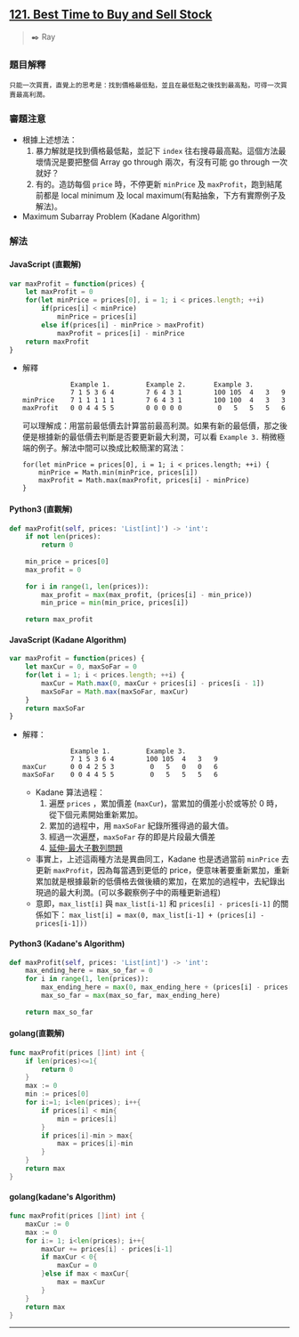 ## [121. Best Time to Buy and Sell Stock](https://leetcode.com/problems/best-time-to-buy-and-sell-stock/)
> :black_nib: Ray
### 題目解釋
    只能一次買賣，直覺上的思考是：找到價格最低點，並且在最低點之後找到最高點，可得一次買賣最高利潤。
### 審題注意
- 根據上述想法：
    1. 暴力解就是找到價格最低點，並記下 `index` 往右搜尋最高點。這個方法最壞情況是要把整個 Array go through 兩次，有沒有可能 go through 一次就好？
    2. 有的。造訪每個 `price` 時，不停更新 `minPrice` 及 `maxProfit`，跑到結尾前都是 local minimum 及 local maximum(有點抽象，下方有實際例子及解法)。
- Maximum Subarray Problem (Kadane Algorithm)
### 解法
#### JavaScript (直觀解)
```javascript
var maxProfit = function(prices) {
    let maxProfit = 0
    for(let minPrice = prices[0], i = 1; i < prices.length; ++i)
        if(prices[i] < minPrice)
            minPrice = prices[i]
        else if(prices[i] - minPrice > maxProfit)
            maxProfit = prices[i] - minPrice
    return maxProfit
}
```
- 解釋
    ```
                Example 1.         Example 2.       Example 3.
                7 1 5 3 6 4        7 6 4 3 1        100 105  4   3   9
    minPrice    7 1 1 1 1 1        7 6 4 3 1        100 100  4   3   3
    maxProfit   0 0 4 4 5 5        0 0 0 0 0         0   5   5   5   6
    ```
    可以理解成：用當前最低價去計算當前最高利潤。如果有新的最低價，那之後便是根據新的最低價去判斷是否要更新最大利潤，可以看 `Example 3.` 稍微極端的例子。解法中間可以換成比較簡潔的寫法：
    ```javascript=
    for(let minPrice = prices[0], i = 1; i < prices.length; ++i) {
        minPrice = Math.min(minPrice, prices[i])
        maxProfit = Math.max(maxProfit, prices[i] - minPrice)
    }
    ```

#### Python3 (直觀解)
```python
def maxProfit(self, prices: 'List[int]') -> 'int':
    if not len(prices):
        return 0
    
    min_price = prices[0]
    max_profit = 0
    
    for i in range(1, len(prices)):
        max_profit = max(max_profit, (prices[i] - min_price))
        min_price = min(min_price, prices[i])
    
    return max_profit
```

#### JavaScript (Kadane Algorithm)
```javascript
var maxProfit = function(prices) {
    let maxCur = 0, maxSoFar = 0
    for(let i = 1; i < prices.length; ++i) {
        maxCur = Math.max(0, maxCur + prices[i] - prices[i - 1])
        maxSoFar = Math.max(maxSoFar, maxCur)
    }
    return maxSoFar
}
```
- 解釋：
    ```
                Example 1.         Example 3.
                7 1 5 3 6 4        100 105  4   3   9
    maxCur      0 0 4 2 5 3         0   5   0   0   6
    maxSoFar    0 0 4 4 5 5         0   5   5   5   6
    ```
    - Kadane 算法過程：
        1. 遍歷 `prices` ，累加價差 (`maxCur`)，當累加的價差小於或等於 0 時，從下個元素開始重新累加。
        2. 累加的過程中，用 `maxSoFar` 紀錄所獲得過的最大值。
        3. 經過一次遍歷，`maxSoFar` 存的即是片段最大價差
        4. [延伸-最大子數列問題](https://zh.wikipedia.org/wiki/%E6%9C%80%E5%A4%A7%E5%AD%90%E6%95%B0%E5%88%97%E9%97%AE%E9%A2%98)
    - 事實上，上述這兩種方法是異曲同工，Kadane 也是透過當前 `minPrice` 去更新 `maxProfit`，因為每當遇到更低的 price，便意味著要重新累加，重新累加就是根據最新的低價格去做後續的累加，在累加的過程中，去紀錄出現過的最大利潤。(可以多觀察例子中的兩種更新過程)
    - 意即，`max_list[i]` 與 `max_list[i-1]` 和 `prices[i] - prices[i-1]` 的關係如下：
        `max_list[i] = max(0, max_list[i-1] + (prices[i] - prices[i-1]))`

#### Python3 (Kadane's Algorithm)
```python
def maxProfit(self, prices: 'List[int]') -> 'int':
    max_ending_here = max_so_far = 0
    for i in range(1, len(prices)):
        max_ending_here = max(0, max_ending_here + (prices[i] - prices[i-1]))
        max_so_far = max(max_so_far, max_ending_here)
    
    return max_so_far
```
#### golang(直觀解)
```go
func maxProfit(prices []int) int {
    if len(prices)<=1{
        return 0
    }
    max := 0
    min := prices[0]
    for i:=1; i<len(prices); i++{
        if prices[i] < min{
            min = prices[i]
        }
        if prices[i]-min > max{
            max = prices[i]-min
        }
    }
    return max
}
```
#### golang(kadane's Algorithm)
```go
func maxProfit(prices []int) int {
    maxCur := 0
    max := 0
    for i:= 1; i<len(prices); i++{
        maxCur += prices[i] - prices[i-1]
        if maxCur < 0{
            maxCur = 0
        }else if max < maxCur{
            max = maxCur
        }
    }
    return max
}
```
---
